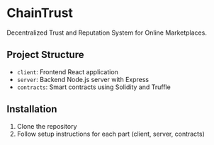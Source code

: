 # ChainTrust

Decentralized Trust and Reputation System for Online Marketplaces.

## Project Structure
- `client`: Frontend React application
- `server`: Backend Node.js server with Express
- `contracts`: Smart contracts using Solidity and Truffle

## Installation
1. Clone the repository
2. Follow setup instructions for each part (client, server, contracts)
